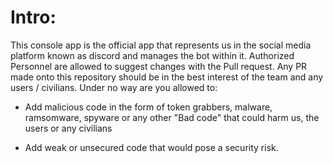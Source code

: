 # Intro:
This console app is the official app that represents us in the social media platform known as discord and manages the bot within it.
Authorized Personnel are allowed to suggest changes with the Pull request.
Any PR made onto this repository should be in the best interest of the team and any users / civilians. Under no way are you allowed to:

- Add malicious code in the form of token grabbers, malware, ramsomware, spyware or any other "Bad code" that could harm us, the users or any civilians

- Add weak or unsecured code that would pose a security risk.


